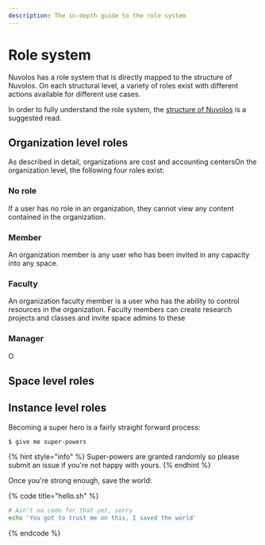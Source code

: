 ```yaml
---
description: The in-depth guide to the role system
---
```


# Role system

Nuvolos has a role system that is directly mapped to the structure of Nuvolos. On each structural level, a variety of roles exist with different actions available for different use cases.

In order to fully understand the role system, the [structure of Nuvolos](../our-features/data-organization/) is a suggested read.

## Organization level roles

As described in detail, organizations are cost and accounting centersOn the organization level, the following four roles exist:

### No role

If a user has no role in an organization, they cannot view any content contained in the organization.

### Member

An organization member is any user who has been invited in any capacity into any space.

### Faculty

An organization faculty member is a user who has the ability to control resources in the organization. Faculty members can create research projects and classes and invite space admins to these

### Manager

O



## Space level roles





## Instance level roles

Becoming a super hero is a fairly straight forward process:

```
$ give me super-powers
```

{% hint style="info" %}
 Super-powers are granted randomly so please submit an issue if you're not happy with yours.
{% endhint %}

Once you're strong enough, save the world:

{% code title="hello.sh" %}
```bash
# Ain't no code for that yet, sorry
echo 'You got to trust me on this, I saved the world'
```
{% endcode %}



